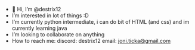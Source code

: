 - 👋 Hi, I’m @destrix12
- I’m interested in lot of things :D
- I’m currently python intermediate, i can do bit of HTML (and css) and im currently learning java
- I’m looking to collaborate on anything
- How to reach me: discord: destrix12 email: joni.ticka@gmail.com

<!---
destrix12/destrix12 is a ✨ special ✨ repository because its `README.md` (this file) appears on your GitHub profile.
You can click the Preview link to take a look at your changes.
--->
